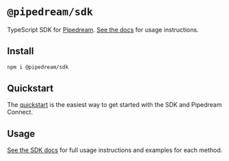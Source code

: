 # `@pipedream/sdk`

TypeScript SDK for [Pipedream](https://pipedream.com). [See the docs](https://pipedream.com/docs/connect) for usage instructions.

## Install

```bash
npm i @pipedream/sdk
```

## Quickstart

The [quickstart](https://pipedream.com/docs/connect/quickstart) is the easiest way to get started with the SDK and Pipedream Connect.

## Usage

[See the SDK docs](https://pipedream.com/docs/connect) for full usage instructions and examples for each method.
